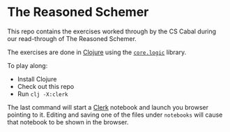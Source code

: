 # The Reasoned Schemer

This repo contains the exercises worked through by the CS Cabal during our
read-through of The Reasoned Schemer.

The exercises are done in [Clojure](https://clojure.org/) using the [`core.logic`](https://github.com/clojure/core.logic) library.

To play along:

* Install Clojure
* Check out this repo
* Run `clj -X:clerk`

The last command will start a [Clerk](https://github.com/nextjournal/clerk) notebook and launch you browser pointing to
it.  Editing and saving one of the files under `notebooks` will cause that
notebook to be shown in the browser.
